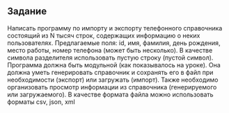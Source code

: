 ## Задание ##
Написать программу по импорту и экспорту телефонного справочника состоящий из N тысяч строк, содержащих информацию о неких пользователях.
Предлагаемые поля: id, имя, фамилия, день рождения, место работы, номер телефона (может быть несколько). В качестве символа разделителя использовать пустую строку (пустой символ).
Программа должна быть модульной (как показывалось на уроке). Она должна уметь генерировать справочник и сохранять его в файл при необходимости (экспорт) или загружать (импорт). Также необходимо организовать просмотр информации из справочника (генерируемого или загружаемого).
В качестве формата файла можно использовать форматы csv, json, xml